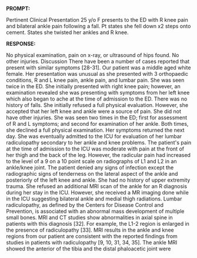 **PROMPT:**

Pertinent Clinical Presentation  25 y/o F presents to the ED with R knee pain and bilateral ankle pain following a fall. Pt states she fell down x2 steps onto cement. States she twisted her ankles and R knee.

**RESPONSE:**

  No physical examination, pain on x-ray, or ultrasound of hips found. No other injuries.  Discussion There have been a number of cases reported that present with similar symptoms [28-31]. Our patient was a middle aged white female. Her presentation was unusual as she presented with 3 orthopaedic conditions, R and L knee pain, ankle pain, and lumbar pain. She was seen twice in the ED. She initially presented with right knee pain; however, an examination revealed she was presenting with symptoms from her left knee which also began to ache at the time of admission to the ED. There was no history of falls. She initially refused a full physical evaluation. However, she accepted that her left knee and ankle were a source of pain. She did not have other injuries. She was seen two times in the ED; first for assessment of R and L symptoms; and second for examination of her ankle. Both times, she declined a full physical examination. Her symptoms returned the next day. She was eventually admitted to the ICU for evaluation of her lumbar radiculopathy secondary to her ankle and knee problems. The patient's pain at the time of admission to the ICU was moderate with pain at the front of her thigh and the back of the leg. However, the radicular pain had increased to the level of a 9 on a 10 point scale on radiographs of L1 and L2 in an ankle/knee joint. The patient denied any signs of infection except the radiographic signs of tenderness on the lateral aspect of the ankle and posteriorly of the left knee and ankle. She had no history of upper extremity trauma. She refused an additional MRI scan of the ankle for an R diagnosis during her stay in the ICU. However, she received a MR imaging done while in the ICU suggesting bilateral ankle and medial thigh radiations. Lumbar radiculopathy, as defined by the Centers for Disease Control and Prevention, is associated with an abnormal mass development of multiple small bones. MRI and CT studies show abnormalities in axial spine in patients with this diagnosis [32]. For example, the L1-2 region is enlarged in the presence of radiculopathy [33]. MRI results in the ankle and knee regions from our patient are consistent with the reported findings from studies in patients with radiculopathy [9, 10, 31, 34, 35]. The ankle MRI showed the anterior of the tibia and the distal phaloacetic joint were